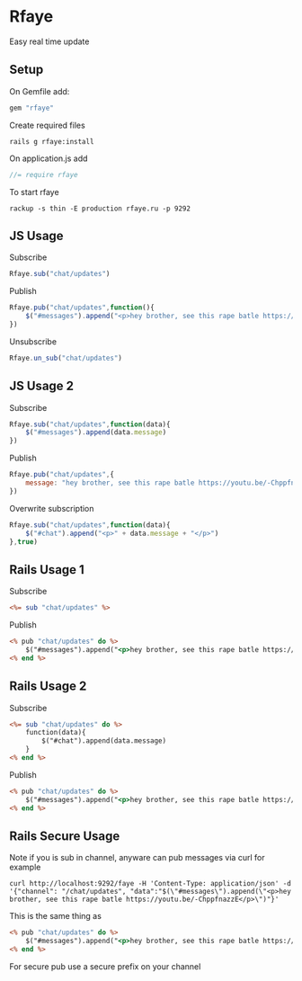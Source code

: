 # Rfaye

Easy real time update

## Setup

On Gemfile add:
```ruby
gem "rfaye"
```

Create required files
```
rails g rfaye:install
```

On application.js add
```javascript
//= require rfaye
```

To start rfaye
```
rackup -s thin -E production rfaye.ru -p 9292
```

## JS Usage

Subscribe
```javascript
Rfaye.sub("chat/updates")
```

Publish
```javascript
Rfaye.pub("chat/updates",function(){
	$("#messages").append("<p>hey brother, see this rape batle https://youtu.be/-ChppfnazzE</p>")
})
```

Unsubscribe
```javascript
Rfaye.un_sub("chat/updates")
```

## JS Usage 2

Subscribe
```javascript
Rfaye.sub("chat/updates",function(data){
	$("#messages").append(data.message)
})
```

Publish
```javascript
Rfaye.pub("chat/updates",{
	message: "hey brother, see this rape batle https://youtu.be/-ChppfnazzE"
})
```

Overwrite subscription
```javascript
Rfaye.sub("chat/updates",function(data){
	$("#chat").append("<p>" + data.message + "</p>")
},true)
```

## Rails Usage 1

Subscribe
```rhtml
<%= sub "chat/updates" %>
```

Publish
```rhtml
<% pub "chat/updates" do %>
	$("#messages").append("<p>hey brother, see this rape batle https://youtu.be/-ChppfnazzE</p>")
<% end %>
```

## Rails Usage 2

Subscribe
```rhtml
<%= sub "chat/updates" do %>
	function(data){
		$("#chat").append(data.message)
	}
<% end %>
```

Publish
```rhtml
<% pub "chat/updates" do %>
	$("#messages").append("<p>hey brother, see this rape batle https://youtu.be/-ChppfnazzE</p>")
<% end %>
```

## Rails Secure Usage

Note if you is sub in channel, anyware can pub messages via curl for example

```
curl http://localhost:9292/faye -H 'Content-Type: application/json' -d '{"channel": "/chat/updates", "data":"$(\"#messages\").append(\"<p>hey brother, see this rape batle https://youtu.be/-ChppfnazzE</p>\")"}'
```

This is the same thing as
```rhtml
<% pub "chat/updates" do %>
	$("#messages").append("<p>hey brother, see this rape batle https://youtu.be/-ChppfnazzE</p>")
<% end %>
```

For secure pub use a secure prefix on your channel
 